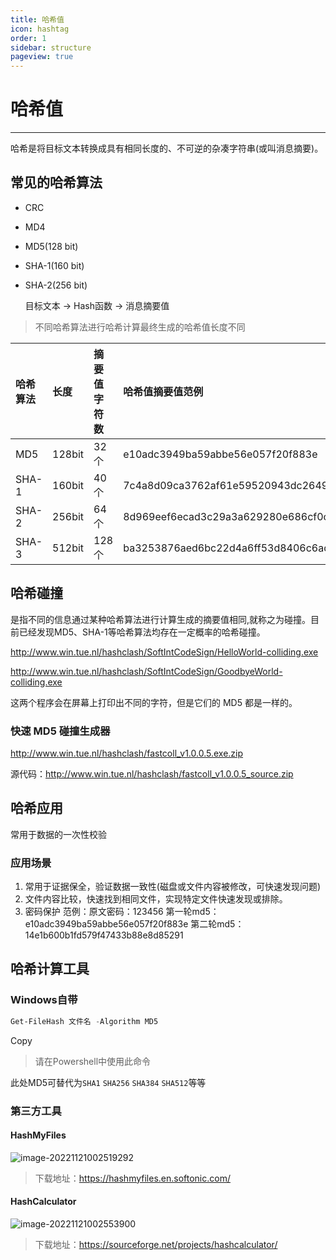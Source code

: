 ```yaml
---
title: 哈希值
icon: hashtag
order: 1
sidebar: structure
pageview: true
---
```


# 哈希值

------

哈希是将目标文本转换成具有相同长度的、不可逆的杂凑字符串(或叫消息摘要)。

## 常见的哈希算法

- CRC

- MD4

- MD5(128 bit)

- SHA-1(160 bit)

- SHA-2(256 bit)

  目标文本 → Hash函数 → 消息摘要值

> 不同哈希算法进行哈希计算最终生成的哈希值长度不同

| 哈希算法 | 长度   | 摘要值字符数 | 哈希值摘要值范例                                             |
| :------- | :----- | :----------- | :----------------------------------------------------------- |
| MD5      | 128bit | 32个         | e10adc3949ba59abbe56e057f20f883e                             |
| SHA-1    | 160bit | 40个         | 7c4a8d09ca3762af61e59520943dc26494f8941b                     |
| SHA-2    | 256bit | 64个         | 8d969eef6ecad3c29a3a629280e686cf0c3f5d5a86aff3ca12020c923adc6c92 |
| SHA-3    | 512bit | 128个        | ba3253876aed6bc22d4a6ff53d8406c6ad864195ed144ab5c87621b6c233b548baeae6956df346ec8c17f5ea10f35ee3cbc514797ed7ddd3145464e2a0bab413 |

## 哈希碰撞

是指不同的信息通过某种哈希算法进行计算生成的摘要值相同,就称之为碰撞。目前已经发现MD5、SHA-1等哈希算法均存在一定概率的哈希碰撞。

http://www.win.tue.nl/hashclash/SoftIntCodeSign/HelloWorld-colliding.exe

http://www.win.tue.nl/hashclash/SoftIntCodeSign/GoodbyeWorld-colliding.exe

这两个程序会在屏幕上打印出不同的字符，但是它们的 MD5 都是一样的。

### 快速 MD5 碰撞生成器

http://www.win.tue.nl/hashclash/fastcoll_v1.0.0.5.exe.zip

源代码：http://www.win.tue.nl/hashclash/fastcoll_v1.0.0.5_source.zip

## 哈希应用

常用于数据的一次性校验

### 应用场景

1. 常用于证据保全，验证数据一致性(磁盘或文件内容被修改，可快速发现问题)
2. 文件内容比较，快速找到相同文件，实现特定文件快速发现或排除。
3. 密码保护
   范例：原文密码：123456
   第一轮md5：e10adc3949ba59abbe56e057f20f883e
   第二轮md5：14e1b600b1fd579f47433b88e8d85291

## 哈希计算工具

### Windows自带

```powershell
Get-FileHash 文件名 -Algorithm MD5
```

Copy

> 请在Powershell中使用此命令

此处MD5可替代为`SHA1` `SHA256` `SHA384` `SHA512`等等

### 第三方工具

#### HashMyFiles

![image-20221121002519292](https://bu.dusays.com/2022/11/21/637a54e942152.png)

> 下载地址：https://hashmyfiles.en.softonic.com/

#### HashCalculator

![image-20221121002553900](https://bu.dusays.com/2022/11/21/637a550bd8732.png)

> 下载地址：https://sourceforge.net/projects/hashcalculator/